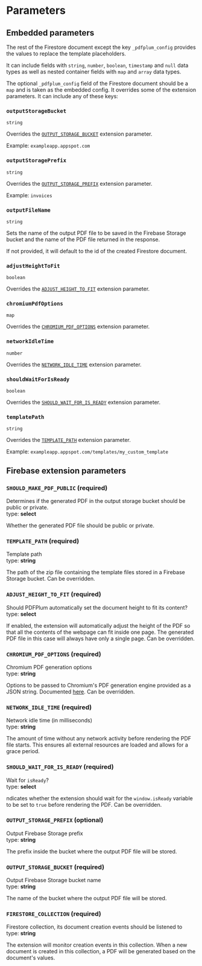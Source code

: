 # Parameters

## Embedded parameters

The rest of the Firestore document except the key `_pdfplum_config` provides the values to replace the template placeholders.

It can include fields with `string`, `number`, `boolean`, `timestamp` and `null` data types as well as nested container fields with `map` and `array` data types.

The optional `_pdfplum_config` field of the Firestore document should be a `map` and is taken as the embedded config. It overrides some of the extension parameters. It can include any of these keys:

### `outputStorageBucket`

`string`

Overrides the [`OUTPUT_STORAGE_BUCKET`](https://github.com/pdfplum/pdfplum/tree/main/firestore-pdf-generator/PARAMETERS.md#output_storage_bucket-required) extension parameter.

Example: `exampleapp.appspot.com`

### `outputStoragePrefix`

`string`

Overrides the [`OUTPUT_STORAGE_PREFIX`](https://github.com/pdfplum/pdfplum/tree/main/firestore-pdf-generator/PARAMETERS.md#output_storage_prefix-optional) extension parameter.

Example: `invoices`

### `outputFileName`

`string`

Sets the name of the output PDF file to be saved in the Firebase Storage bucket and the name of the PDF file returned in the response.

If not provided, it will default to the id of the created Firestore document.

### `adjustHeightToFit`

`boolean`

Overrides the [`ADJUST_HEIGHT_TO_FIT`](https://github.com/pdfplum/pdfplum/tree/main/firestore-pdf-generator/PARAMETERS.md#adjust_height_to_fit-required) extension parameter.

### `chromiumPdfOptions`

`map`

Overrides the [`CHROMIUM_PDF_OPTIONS`](https://github.com/pdfplum/pdfplum/tree/main/firestore-pdf-generator/PARAMETERS.md#chromium_pdf_options-optional) extension parameter.

### `networkIdleTime`

`number`

Overrides the [`NETWORK_IDLE_TIME`](https://github.com/pdfplum/pdfplum/tree/main/firestore-pdf-generator/PARAMETERS.md#network_idle_time-required) extension parameter.

### `shouldWaitForIsReady`

`boolean`

Overrides the [`SHOULD_WAIT_FOR_IS_READY`](https://github.com/pdfplum/pdfplum/tree/main/firestore-pdf-generator/PARAMETERS.md#should_wait_for_is_ready-required) extension parameter.

### `templatePath`

`string`

Overrides the [`TEMPLATE_PATH`](https://github.com/pdfplum/pdfplum/tree/main/firestore-pdf-generator/PARAMETERS.md#template_path-required) extension parameter.

Example: `exampleapp.appspot.com/templates/my_custom_template`

## Firebase extension parameters

### `SHOULD_MAKE_PDF_PUBLIC` (required)

Determines if the generated PDF in the output storage bucket should be public or private.<br/>
type: **select**

Whether the generated PDF file should be public or private.

### `TEMPLATE_PATH` (required)

Template path<br/>
type: **string**

The path of the zip file containing the template files stored in a Firebase Storage bucket. Can be overridden.

### `ADJUST_HEIGHT_TO_FIT` (required)

Should PDFPlum automatically set the document height to fit its content?<br/>
type: **select**

If enabled, the extension will automatically adjust the height of the PDF so that all the contents of the webpage can fit inside one page. The generated PDF file in this case will always have only a single page. Can be overridden.

### `CHROMIUM_PDF_OPTIONS` (required)

Chromium PDF generation options<br/>
type: **string**

Options to be passed to Chromium's PDF generation engine provided as a JSON string. Documented [here](https://www.puppeteersharp.com/api/PuppeteerSharp.PdfOptions.html). Can be overridden.

### `NETWORK_IDLE_TIME` (required)

Network idle time (in milliseconds)<br/>
type: **string**

The amount of time without any network activity before rendering the PDF file starts. This ensures all external resources are loaded and allows for a grace period.

### `SHOULD_WAIT_FOR_IS_READY` (required)

Wait for `isReady`?<br/>
type: **select**

ndicates whether the extension should wait for the `window.isReady` variable to be set to `true` before rendering the PDF. Can be overridden.

### `OUTPUT_STORAGE_PREFIX` (optional)

Output Firebase Storage prefix<br/>
type: **string**

The prefix inside the bucket where the output PDF file will be stored.

### `OUTPUT_STORAGE_BUCKET` (required)

Output Firebase Storage bucket name<br/>
type: **string**

The name of the bucket where the output PDF file will be stored.

### `FIRESTORE_COLLECTION` (required)

Firestore collection, its document creation events should be listened to<br/>
type: **string**

The extension will monitor creation events in this collection. When a new document is created in this collection, a PDF will be generated based on the document's values.
